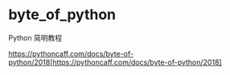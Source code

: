 # byte_of_python
Python 简明教程

https://pythoncaff.com/docs/byte-of-python/2018[https://pythoncaff.com/docs/byte-of-python/2018]

